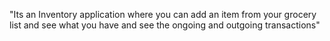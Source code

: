 "Its an Inventory application where you can add an item from your grocery list and see what you have and see the ongoing and outgoing transactions"
